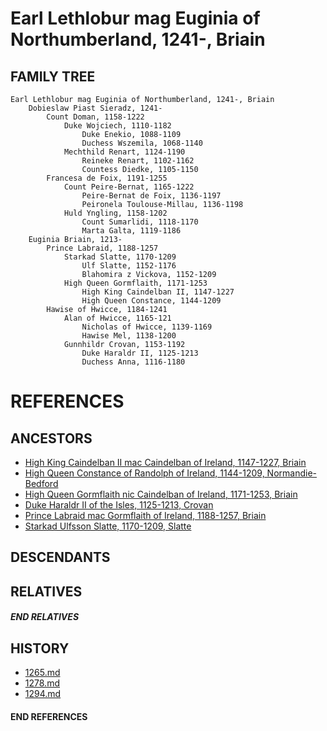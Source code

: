 # Earl Lethlobur mag Euginia of Northumberland, 1241-, Briain

## FAMILY TREE 
```
Earl Lethlobur mag Euginia of Northumberland, 1241-, Briain
    Dobieslaw Piast Sieradz, 1241-
        Count Doman, 1158-1222    
            Duke Wojciech, 1110-1182
                Duke Enekio, 1088-1109
                Duchess Wszemila, 1068-1140
            Mechthild Renart, 1124-1190
                Reineke Renart, 1102-1162
                Countess Diedke, 1105-1150
        Francesa de Foix, 1191-1255
            Count Peire-Bernat, 1165-1222
                Peire-Bernat de Foix, 1136-1197
                Peironela Toulouse-Millau, 1136-1198
            Huld Yngling, 1158-1202
                Count Sumarlidi, 1118-1170
                Marta Galta, 1119-1186
    Euginia Briain, 1213-
        Prince Labraid, 1188-1257
            Starkad Slatte, 1170-1209
                Ulf Slatte, 1152-1176
                Blahomira z Vickova, 1152-1209
            High Queen Gormflaith, 1171-1253
                High King Caindelban II, 1147-1227
                High Queen Constance, 1144-1209
        Hawise of Hwicce, 1184-1241
            Alan of Hwicce, 1165-121
                Nicholas of Hwicce, 1139-1169
                Hawise Mel, 1138-1200
            Gunnhildr Crovan, 1153-1192
                Duke Haraldr II, 1125-1213
                Duchess Anna, 1116-1180

```


# REFERENCES

## ANCESTORS
* [High King Caindelban II mac Caindelban of Ireland, 1147-1227, Briain](caindelban_ii_mac_caindelban_1147.md)
* [High Queen Constance of Randolph of Ireland, 1144-1209, Normandie-Bedford](constance_randolph_1144.md)
* [High Queen Gormflaith nic Caindelban of Ireland, 1171-1253, Briain](gormflaith_nic_caindelban_1171.md)
* [Duke Haraldr II of the Isles, 1125-1213, Crovan](haraldr_ii_1125.md)
* [Prince Labraid mac Gormflaith of Ireland, 1188-1257, Briain](labraid_mac_gormflaith_1188.md)
* [Starkad Ulfsson Slatte, 1170-1209, Slatte](starkad_ulfsson_1170.md)

## DESCENDANTS

## RELATIVES

##### END RELATIVES 
## HISTORY
* [1265.md](../h/1265.md)
* [1278.md](../h/1278.md)
* [1294.md](../h/1294.md)

#### END REFERENCES
